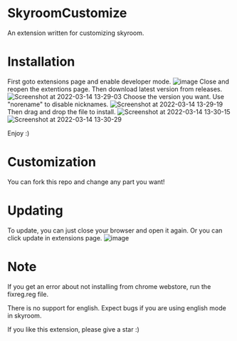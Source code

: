 # SkyroomCustomize
An extension written for customizing skyroom.

# Installation
First goto extensions page and enable developer mode.
![image](https://user-images.githubusercontent.com/75257508/157395370-23530587-318f-4c42-811b-6bf3c176f228.png)
Close and reopen the extentions page.
Then download latest version from releases.
![Screenshot at 2022-03-14 13-29-03](https://user-images.githubusercontent.com/75257508/158149897-7e6db647-7294-482c-b5b2-5d33e7512940.png)
Choose the version you want. Use "norename" to disable nicknames.
![Screenshot at 2022-03-14 13-29-19](https://user-images.githubusercontent.com/75257508/158150132-e953f404-d4c2-4039-963c-efaebe1967e5.png)
Then drag and drop the file to install.
![Screenshot at 2022-03-14 13-30-15](https://user-images.githubusercontent.com/75257508/158150244-970584fb-2022-4807-aba0-63f5be2b57ff.png)
![Screenshot at 2022-03-14 13-30-29](https://user-images.githubusercontent.com/75257508/158150272-a9092795-dd3a-4e5d-9ede-317dcb3e27cc.png)

Enjoy :)

# Customization
You can fork this repo and change any part you want!

# Updating
To update, you can just close your browser and open it again. Or you can click update in extensions page.
![image](https://user-images.githubusercontent.com/75257508/158329958-c1c799a3-c25a-4b31-bd86-c44a47c735c0.png)


# Note
If you get an error about not installing from chrome webstore, run the fixreg.reg file.

There is no support for english. Expect bugs if you are using english mode in skyroom.

If you like this extension, please give a star :)
